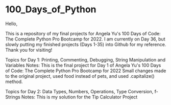 # 100_Days_of_Python

Hello,

This is a repository of my final projects for Angela Yu's 100 Days of Code: The Complete Python Pro Bootcamp for 2022.
I am currently on Day 36, but slowly putting my finished projects (Days 1-35) into Github for my reference.
Thank you for visiting!




Topics for Day 1: Printing, Commenting, Debugging, String Manipulation and Variables
    Notes: This is the final project for Day 1 of Angela Yu's 100 Days of Code: The Complete Python Pro Bootcamp for 2022
    Small changes made to the original project, used food instead of pets, and used .capitalize() method.


Topics for Day 2: Data Types, Numbers, Operations, Type Conversion, f-Strings
    Notes: This is my solution for the Tip Calculator Project


